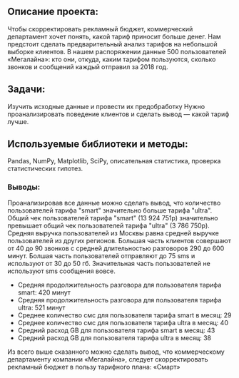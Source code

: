 ## Описание проекта: 

Чтобы скорректировать рекламный бюджет, коммерческий департамент хочет понять, какой тариф приносит больше денег.
Нам предстоит сделать предварительный анализ тарифов на небольшой выборке клиентов. В нашем распоряжении данные 500 пользователей «Мегалайна»: кто они, откуда, каким тарифом пользуются, сколько звонков и сообщений каждый отправил за 2018 год. 

## Задачи:

Изучить исходные данные и провести их предобработку
Нужно проанализировать поведение клиентов и сделать вывод — какой тариф лучше.

## Используемые библиотеки и методы:

Pandas, NumPy, Matplotlib, SciPy, описательная статистика, проверка статистических гипотез.

### Выводы:

Проанализировав все данные можно сделать вывод, что количество пользователей тарифа "smart" значительно больше тарифа "ultra". Общий чек пользователей тарифа "smart" (13 924 751р) значительно превышает общий чек пользователей тарифа "ultra" (3 786 750р). 
Средняя выручка пользователей из Москвы равна средней выручке пользователей из других регионов. 
Большая часть клиентов совершают от 40 до 90 звонков с средней длительностью разговоров 290 до 600 минут. 
Болшая часть пользователей отправляют до 75 sms и используют от 30 до 50 гб. 
Значительная часть пользователей не используют sms сообщения вовсе.

* Средняя продолжительность разговора для пользователя тарифа smart: 420 минут
* Средняя продолжительность разговора для пользователя тарифа ultra: 521 минут
* Среднее количество смс для пользователя тарифа smart в месяц: 29
* Среднее количество смс для пользователя тарифа ultra в месяц: 40
* Средний расход GB для пользователя тарифа smart в месяц: 43
* Средний расход GB для пользователя тарифа ultra в месяц: 38

Из всего выше сказанного можно сделать вывод, что коммерческому департаменту компании «Мегалайна», следует скорректировать рекламный бюджет в пользу тарифного плана: «Смарт»
